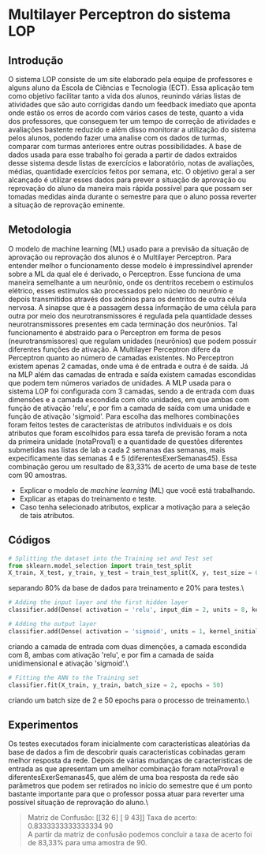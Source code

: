 # Multilayer Perceptron do sistema LOP 

## Introdução

O sistema LOP consiste de um site elaborado pela equipe de professores e alguns aluno da Escola de Ciências e Tecnologia (ECT). Essa aplicação tem como objetivo facilitar tanto a vida dos alunos, reunindo várias listas de atividades que são auto corrigidas dando um feedback imediato que aponta onde estão os erros de acordo com vários casos de teste, quanto a vida dos professores, que conseguem ter um tempo de correção de atividades e avaliações bastente reduzido e além disso monitorar a utilização do sistema pelos alunos, podendo fazer uma analise com os dados de turmas, comparar com turmas anteriores entre outras possibilidades. A base de dados usada para esse trabalho foi gerada a partir de dados extraidos desse sistema desde listas de exercícios e laboratório, notas de avaliações, médias, quantidade exercícios feitos por semana, etc. O objetivo geral a ser alcançado é utilizar esses dados para prever a situação de aprovação ou reprovação do aluno da maneira mais rápida possível para que possam ser tomadas medidas ainda durante o semestre para que o aluno possa reverter a situação de reprovação eminente.

## Metodologia 

O modelo de machine learning (ML) usado para a previsão da situação de aprovação ou reprovação dos alunos é o Multilayer Perceptron. Para entender melhor o funcionamento desse modelo é impressindível aprender sobre a ML da qual ele é derivado, o Perceptron. Esse funciona de uma maneira semelhante a um neurônio, onde os dentritos recebem o estimulos elétrico, esses estímulos são processados pelo núcleo do neurônio e depois transmitidos através dos axônios para os dentritos de outra célula nervosa. A sinapse que é a passagem dessa informação de uma célula para outra por meio dos neurotransmissores é regulada pela quantidade desses neurotransmissores presentes em cada terminação dos neurônios. Tal funcionamento é abstraido para o Perceptron em forma de pesos (neurotransmissores) que regulam unidades (neurônios) que podem possuir diferentes funções de ativação. A Multilayer Perceptron difere da Perceptron quanto ao número de camadas existentes. No Perceptron existem apenas 2 camadas, onde uma é de entrada e outra é de saída. Já na MLP além das camadas de entrada e saída existem camadas escondidas que podem tem números variados de unidades. 
A MLP usada para o sistema LOP foi configurada com 3 camadas, sendo a de entrada com duas dimensões e a camada escondida com oito unidades, em que ambas com função de ativação 'relu', e por fim a camada de saída com uma unidade e função de ativação 'sigmoid'.
Para escolha das melhores combinações foram feitos testes de característas de atributos individuais e os dois atributos que foram escolhidos para essa tarefa de previsão foram a nota da primeira unidade (notaProva1) e a quantidade de questões diferentes submetidas nas listas de lab a cada 2 semanas das semanas, mais expecificamente das semanas 4 e 5 (diferentesExerSemanas45). Essa combinação gerou um resultado de 83,33% de acerto de uma base de teste com 90 amostras.

* Explicar o modelo de _machine learning_ (ML) que você está trabalhando. 
* Explicar as etapas do treinamento e teste. 
* Caso tenha selecionado atributos, explicar a motivação para a seleção de tais atributos. 

## Códigos 

```python
# Splitting the dataset into the Training set and Test set
from sklearn.model_selection import train_test_split
X_train, X_test, y_train, y_test = train_test_split(X, y, test_size = 0.2, random_state = 0)
```
separando 80% da base de dados para treinamento e 20% para testes.\

```python
# Adding the input layer and the first hidden layer
classifier.add(Dense( activation = 'relu', input_dim = 2, units = 8, kernel_initializer = 'uniform'))

# Adding the output layer
classifier.add(Dense( activation = 'sigmoid', units = 1, kernel_initializer = 'uniform'))
```
criando a camada de entrada com duas dimenções, a camada escondida com 8, ambas com ativação 'relu', e por fim a camada de saida unidimensional e ativação 'sigmoid'.\
```python
# Fitting the ANN to the Training set
classifier.fit(X_train, y_train, batch_size = 2, epochs = 50)
```
criando um batch size de 2 e 50 epochs para o processo de treinamento.\


## Experimentos 

Os testes executados foram inicialmente com caracteristicas aleatórias da base de dados a fim de descobrir quais caracteristicas cobinadas geram melhor resposta da rede. Depois de várias mudanças de caracteristicas de entrada as 
que apresentam um amelhor combinação foram notaProva1 e diferentesExerSemanas45, que além de uma boa resposta da rede são parâmetros que podem ser retirados no início do semestre que é um ponto bastante importante para que o professor possa atuar para reverter uma possível situação de reprovação do aluno.\

>Matriz de Confusão:
>[[32  6]
> [ 9 43]]
>Taxa de acerto:
>0.8333333333333334
>90
\
A partir da matriz de confusão podemos concluir a taxa de acerto foi de 83,33% para uma amostra de 90.